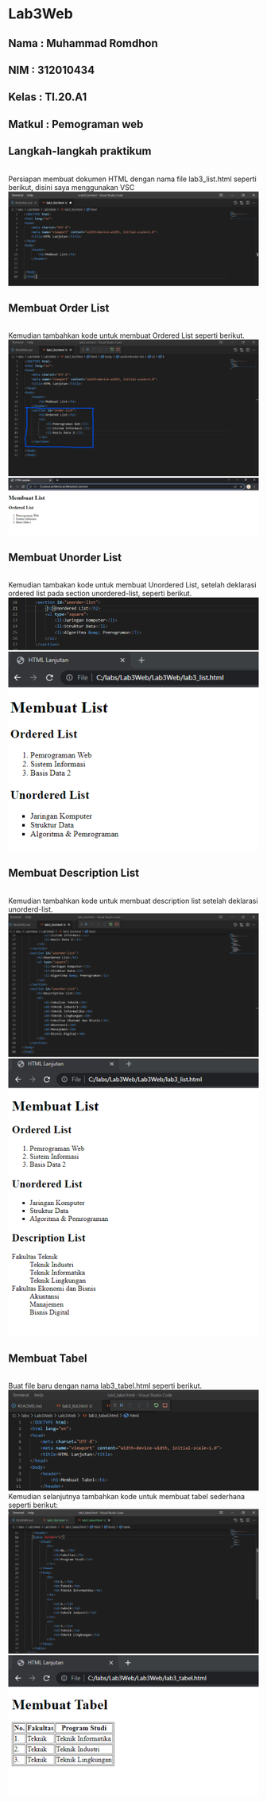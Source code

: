# Lab3Web

## Nama     : Muhammad Romdhon
## NIM      : 312010434
## Kelas    : TI.20.A1
## Matkul   : Pemograman web

## Langkah-langkah praktikum
<br>Persiapan membuat dokumen HTML dengan nama file lab3_list.html seperti berikut, disini saya menggunakan VSC
![p](gambar/ss1.png)

## Membuat Order List 
<br>Kemudian tambahkan kode untuk membuat Ordered List seperti berikut.
![p](gambar/ss2.png)
![p](gambar/ss3.png)

## Membuat Unorder List
<br>Kemudian tambakan kode untuk membuat Unordered List, setelah deklarasi ordered list pada
section unordered-list, seperti berikut.
![p](gambar/ss4.png)
![p](gambar/ss5.png)

## Membuat Description List
<br>Kemudian tambahkan kode untuk membuat description list setelah deklarasi unorderd-list.
![p](gambar/ss6.png)
![p](gambar/ss7.png)

## Membuat Tabel
<br>Buat file baru dengan nama lab3_tabel.html seperti berikut.
![p](gambar/ss8.png)
<br>Kemudian selanjutnya tambahkan kode untuk membuat tabel sederhana seperti berikut:
![p](gambar/ss11.png)
![p](gambar/ss12.png)